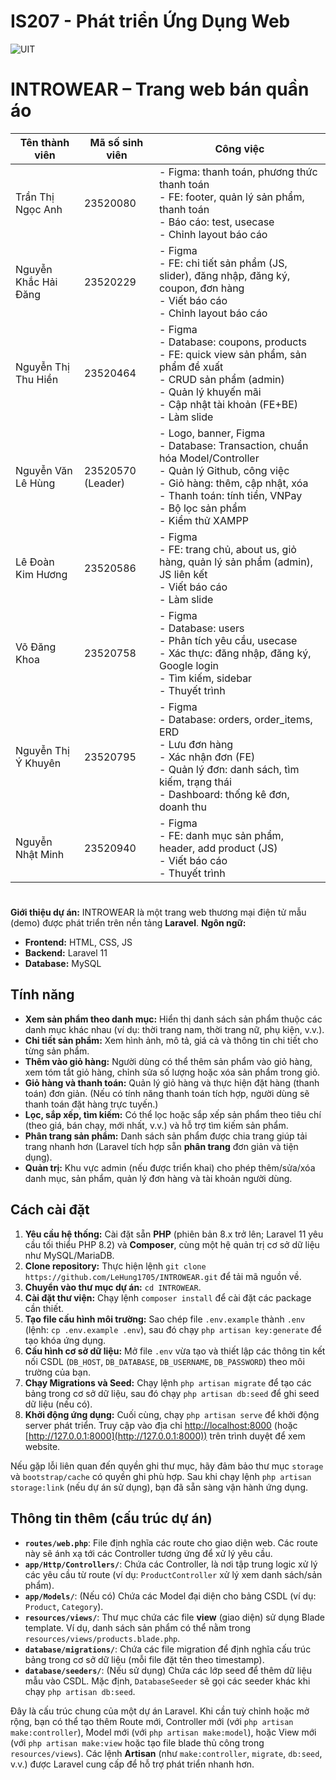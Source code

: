 # IS207 - Phát triển Ứng Dụng Web 
![UIT](https://i0.wp.com/www.senviet.art/wp-content/uploads/edd/2021/12/dhuit.jpg?fit=945%2C709&ssl=1)
# INTROWEAR – Trang web bán quần áo

| Tên thành viên             | Mã số sinh viên   | Công việc |
|----------------------------|-------------------|-----------|
| Trần Thị Ngọc Anh          | 23520080          | - Figma: thanh toán, phương thức thanh toán<br>- FE: footer, quản lý sản phẩm, thanh toán<br>- Báo cáo: test, usecase<br>- Chỉnh layout báo cáo |
| Nguyễn Khắc Hải Đăng       | 23520229          | - Figma<br>- FE: chi tiết sản phẩm (JS, slider), đăng nhập, đăng ký, coupon, đơn hàng<br>- Viết báo cáo<br>- Chỉnh layout báo cáo |
| Nguyễn Thị Thu Hiền        | 23520464          | - Figma<br>- Database: coupons, products<br>- FE: quick view sản phẩm, sản phẩm đề xuất<br>- CRUD sản phẩm (admin)<br>- Quản lý khuyến mãi<br>- Cập nhật tài khoản (FE+BE)<br>- Làm slide |
| Nguyễn Văn Lê Hùng         | 23520570 (Leader) | - Logo, banner, Figma<br>- Database: Transaction, chuẩn hóa Model/Controller<br>- Quản lý Github, công việc<br>- Giỏ hàng: thêm, cập nhật, xóa<br>- Thanh toán: tính tiền, VNPay<br>- Bộ lọc sản phẩm<br>- Kiểm thử XAMPP |
| Lê Đoàn Kim Hương          | 23520586          | - Figma<br>- FE: trang chủ, about us, giỏ hàng, quản lý sản phẩm (admin), JS liên kết<br>- Viết báo cáo<br>- Làm slide |
| Võ Đăng Khoa               | 23520758          | - Figma<br>- Database: users<br>- Phân tích yêu cầu, usecase<br>- Xác thực: đăng nhập, đăng ký, Google login<br>- Tìm kiếm, sidebar<br>- Thuyết trình |
| Nguyễn Thị Ý Khuyên        | 23520795          | - Figma<br>- Database: orders, order_items, ERD<br>- Lưu đơn hàng<br>- Xác nhận đơn (FE)<br>- Quản lý đơn: danh sách, tìm kiếm, trạng thái<br>- Dashboard: thống kê đơn, doanh thu |
| Nguyễn Nhật Minh           | 23520940          | - Figma<br>- FE: danh mục sản phẩm, header, add product (JS)<br>- Viết báo cáo<br>- Thuyết trình |

# 
**Giới thiệu dự án:** INTROWEAR là một trang web thương mại điện tử mẫu (demo) được phát triển trên nền tảng **Laravel**. 
**Ngôn ngữ:** 
* **Frontend:** HTML, CSS, JS
* **Backend:** Laravel 11
* **Database:** MySQL

## Tính năng

* **Xem sản phẩm theo danh mục:** Hiển thị danh sách sản phẩm thuộc các danh mục khác nhau (ví dụ: thời trang nam, thời trang nữ, phụ kiện, v.v.).
* **Chi tiết sản phẩm:** Xem hình ảnh, mô tả, giá cả và thông tin chi tiết cho từng sản phẩm.
* **Thêm vào giỏ hàng:** Người dùng có thể thêm sản phẩm vào giỏ hàng, xem tóm tắt giỏ hàng, chỉnh sửa số lượng hoặc xóa sản phẩm trong giỏ.
* **Giỏ hàng và thanh toán:** Quản lý giỏ hàng và thực hiện đặt hàng (thanh toán) đơn giản. (Nếu có tính năng thanh toán tích hợp, người dùng sẽ thanh toán đặt hàng trực tuyến.)
* **Lọc, sắp xếp, tìm kiếm:** Có thể lọc hoặc sắp xếp sản phẩm theo tiêu chí (theo giá, bán chạy, mới nhất, v.v.) và hỗ trợ tìm kiếm sản phẩm.
* **Phân trang sản phẩm:** Danh sách sản phẩm được chia trang giúp tải trang nhanh hơn (Laravel tích hợp sẵn **phân trang** đơn giản và tiện dụng).
* **Quản trị:** Khu vực admin (nếu được triển khai) cho phép thêm/sửa/xóa danh mục, sản phẩm, quản lý đơn hàng và tài khoản người dùng.

## Cách cài đặt

1. **Yêu cầu hệ thống:** Cài đặt sẵn **PHP** (phiên bản 8.x trở lên; Laravel 11 yêu cầu tối thiểu PHP 8.2) và **Composer**, cùng một hệ quản trị cơ sở dữ liệu như MySQL/MariaDB.
2. **Clone repository:** Thực hiện lệnh `git clone https://github.com/LeHung1705/INTROWEAR.git` để tải mã nguồn về.
3. **Chuyển vào thư mục dự án:** `cd INTROWEAR`.
4. **Cài đặt thư viện:** Chạy lệnh `composer install` để cài đặt các package cần thiết.
5. **Tạo file cấu hình môi trường:** Sao chép file `.env.example` thành `.env` (lệnh: `cp .env.example .env`), sau đó chạy `php artisan key:generate` để tạo khóa ứng dụng.
6. **Cấu hình cơ sở dữ liệu:** Mở file `.env` vừa tạo và thiết lập các thông tin kết nối CSDL (`DB_HOST`, `DB_DATABASE`, `DB_USERNAME`, `DB_PASSWORD`) theo môi trường của bạn.
7. **Chạy Migrations và Seed:** Chạy lệnh `php artisan migrate` để tạo các bảng trong cơ sở dữ liệu, sau đó chạy `php artisan db:seed` để ghi seed dữ liệu (nếu có).
8. **Khởi động ứng dụng:** Cuối cùng, chạy `php artisan serve` để khởi động server phát triển. Truy cập vào địa chỉ [http://localhost:8000](http://localhost:8000) (hoặc [http://127.0.0.1:8000](http://127.0.0.1:8000)) trên trình duyệt để xem website.

Nếu gặp lỗi liên quan đến quyền ghi thư mục, hãy đảm bảo thư mục `storage` và `bootstrap/cache` có quyền ghi phù hợp. Sau khi chạy lệnh `php artisan storage:link` (nếu dự án sử dụng), bạn đã sẵn sàng vận hành ứng dụng.

## Thông tin thêm (cấu trúc dự án)

* **`routes/web.php`**: File định nghĩa các route cho giao diện web. Các route này sẽ ánh xạ tới các Controller tương ứng để xử lý yêu cầu.
* **`app/Http/Controllers/`**: Chứa các Controller, là nơi tập trung logic xử lý các yêu cầu từ route (ví dụ: `ProductController` xử lý xem danh sách/sản phẩm).
* **`app/Models/`**: (Nếu có) Chứa các Model đại diện cho bảng CSDL (ví dụ: `Product`, `Category`).
* **`resources/views/`**: Thư mục chứa các file **view** (giao diện) sử dụng Blade template. Ví dụ, danh sách sản phẩm có thể nằm trong `resources/views/products.blade.php`.
* **`database/migrations/`**: Chứa các file migration để định nghĩa cấu trúc bảng trong cơ sở dữ liệu (mỗi file đặt tên theo timestamp).
* **`database/seeders/`**: (Nếu sử dụng) Chứa các lớp seed để thêm dữ liệu mẫu vào CSDL. Mặc định, `DatabaseSeeder` sẽ gọi các seeder khác khi chạy `php artisan db:seed`.

Đây là cấu trúc chung của một dự án Laravel. Khi cần tuỳ chỉnh hoặc mở rộng, bạn có thể tạo thêm Route mới, Controller mới (với `php artisan make:controller`), Model mới (với `php artisan make:model`), hoặc View mới (với `php artisan make:view` hoặc tạo file blade thủ công trong `resources/views`). Các lệnh **Artisan** (như `make:controller`, `migrate`, `db:seed`, v.v.) được Laravel cung cấp để hỗ trợ phát triển nhanh hơn.


